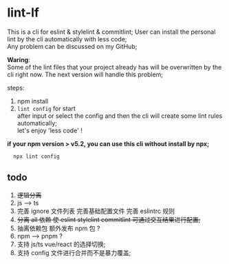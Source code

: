 # lint-lf

This is a cli for eslint & stylelint & commitlint;
User can install the personal lint by the cli automatically with less code;  
Any problem can be discussed on my GitHub;

**Waring**:  
Some of the lint files that your project already has will be overwritten by the cli right now. The next version will handle this problem;

steps:

1. npm install
2. `lint config` for start  
   after input or select the config and then the cli will create some lint rules automatically;  
   let's enjoy 'less code' !

**if your npm version > v5.2, you can use this cli without install by npx;**

```npm
  npx lint config
```

## todo

1. <del>逻辑分离</del>
2. js --> ts
3. 完善 ignore 文件列表 完善基础配置文件 完善 eslintrc 规则
4. <del>分离 all 依赖 使 eslint stylelint commitlint 可通过交互结果进行配置;</del>
5. 抽离依赖包 额外发布 npm 包 ?
6. npm --> pnpm ?
7. 支持 js/ts vue/react 的选择切换;
8. 支持 config 文件进行合并而不是暴力覆盖;
